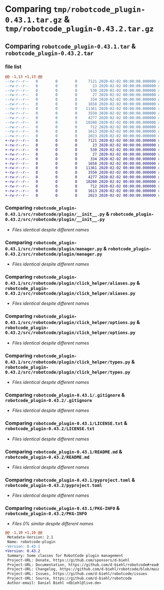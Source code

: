 # Comparing `tmp/robotcode_plugin-0.43.1.tar.gz` & `tmp/robotcode_plugin-0.43.2.tar.gz`

## Comparing `robotcode_plugin-0.43.1.tar` & `robotcode_plugin-0.43.2.tar`

### file list

```diff
@@ -1,13 +1,13 @@
--rw-r--r--   0        0        0     7121 2020-02-02 00:00:00.000000 robotcode_plugin-0.43.1/src/robotcode/plugin/__init__.py
--rw-r--r--   0        0        0       23 2020-02-02 00:00:00.000000 robotcode_plugin-0.43.1/src/robotcode/plugin/__version__.py
--rw-r--r--   0        0        0      530 2020-02-02 00:00:00.000000 robotcode_plugin-0.43.1/src/robotcode/plugin/manager.py
--rw-r--r--   0        0        0       27 2020-02-02 00:00:00.000000 robotcode_plugin-0.43.1/src/robotcode/plugin/py.typed
--rw-r--r--   0        0        0      334 2020-02-02 00:00:00.000000 robotcode_plugin-0.43.1/src/robotcode/plugin/specs.py
--rw-r--r--   0        0        0     1658 2020-02-02 00:00:00.000000 robotcode_plugin-0.43.1/src/robotcode/plugin/click_helper/aliases.py
--rw-r--r--   0        0        0    11361 2020-02-02 00:00:00.000000 robotcode_plugin-0.43.1/src/robotcode/plugin/click_helper/options.py
--rw-r--r--   0        0        0     3550 2020-02-02 00:00:00.000000 robotcode_plugin-0.43.1/src/robotcode/plugin/click_helper/types.py
--rw-r--r--   0        0        0     4277 2020-02-02 00:00:00.000000 robotcode_plugin-0.43.1/.gitignore
--rw-r--r--   0        0        0    10280 2020-02-02 00:00:00.000000 robotcode_plugin-0.43.1/LICENSE.txt
--rw-r--r--   0        0        0      712 2020-02-02 00:00:00.000000 robotcode_plugin-0.43.1/README.md
--rw-r--r--   0        0        0     1613 2020-02-02 00:00:00.000000 robotcode_plugin-0.43.1/pyproject.toml
--rw-r--r--   0        0        0     2023 2020-02-02 00:00:00.000000 robotcode_plugin-0.43.1/PKG-INFO
+-rw-r--r--   0        0        0     7121 2020-02-02 00:00:00.000000 robotcode_plugin-0.43.2/src/robotcode/plugin/__init__.py
+-rw-r--r--   0        0        0       23 2020-02-02 00:00:00.000000 robotcode_plugin-0.43.2/src/robotcode/plugin/__version__.py
+-rw-r--r--   0        0        0      530 2020-02-02 00:00:00.000000 robotcode_plugin-0.43.2/src/robotcode/plugin/manager.py
+-rw-r--r--   0        0        0       27 2020-02-02 00:00:00.000000 robotcode_plugin-0.43.2/src/robotcode/plugin/py.typed
+-rw-r--r--   0        0        0      334 2020-02-02 00:00:00.000000 robotcode_plugin-0.43.2/src/robotcode/plugin/specs.py
+-rw-r--r--   0        0        0     1658 2020-02-02 00:00:00.000000 robotcode_plugin-0.43.2/src/robotcode/plugin/click_helper/aliases.py
+-rw-r--r--   0        0        0    11361 2020-02-02 00:00:00.000000 robotcode_plugin-0.43.2/src/robotcode/plugin/click_helper/options.py
+-rw-r--r--   0        0        0     3550 2020-02-02 00:00:00.000000 robotcode_plugin-0.43.2/src/robotcode/plugin/click_helper/types.py
+-rw-r--r--   0        0        0     4277 2020-02-02 00:00:00.000000 robotcode_plugin-0.43.2/.gitignore
+-rw-r--r--   0        0        0    10280 2020-02-02 00:00:00.000000 robotcode_plugin-0.43.2/LICENSE.txt
+-rw-r--r--   0        0        0      712 2020-02-02 00:00:00.000000 robotcode_plugin-0.43.2/README.md
+-rw-r--r--   0        0        0     1613 2020-02-02 00:00:00.000000 robotcode_plugin-0.43.2/pyproject.toml
+-rw-r--r--   0        0        0     2023 2020-02-02 00:00:00.000000 robotcode_plugin-0.43.2/PKG-INFO
```

### Comparing `robotcode_plugin-0.43.1/src/robotcode/plugin/__init__.py` & `robotcode_plugin-0.43.2/src/robotcode/plugin/__init__.py`

 * *Files identical despite different names*

### Comparing `robotcode_plugin-0.43.1/src/robotcode/plugin/manager.py` & `robotcode_plugin-0.43.2/src/robotcode/plugin/manager.py`

 * *Files identical despite different names*

### Comparing `robotcode_plugin-0.43.1/src/robotcode/plugin/click_helper/aliases.py` & `robotcode_plugin-0.43.2/src/robotcode/plugin/click_helper/aliases.py`

 * *Files identical despite different names*

### Comparing `robotcode_plugin-0.43.1/src/robotcode/plugin/click_helper/options.py` & `robotcode_plugin-0.43.2/src/robotcode/plugin/click_helper/options.py`

 * *Files identical despite different names*

### Comparing `robotcode_plugin-0.43.1/src/robotcode/plugin/click_helper/types.py` & `robotcode_plugin-0.43.2/src/robotcode/plugin/click_helper/types.py`

 * *Files identical despite different names*

### Comparing `robotcode_plugin-0.43.1/.gitignore` & `robotcode_plugin-0.43.2/.gitignore`

 * *Files identical despite different names*

### Comparing `robotcode_plugin-0.43.1/LICENSE.txt` & `robotcode_plugin-0.43.2/LICENSE.txt`

 * *Files identical despite different names*

### Comparing `robotcode_plugin-0.43.1/README.md` & `robotcode_plugin-0.43.2/README.md`

 * *Files identical despite different names*

### Comparing `robotcode_plugin-0.43.1/pyproject.toml` & `robotcode_plugin-0.43.2/pyproject.toml`

 * *Files identical despite different names*

### Comparing `robotcode_plugin-0.43.1/PKG-INFO` & `robotcode_plugin-0.43.2/PKG-INFO`

 * *Files 0% similar despite different names*

```diff
@@ -1,10 +1,10 @@
 Metadata-Version: 2.1
 Name: robotcode-plugin
-Version: 0.43.1
+Version: 0.43.2
 Summary: Some classes for RobotCode plugin management
 Project-URL: Donate, https://github.com/sponsors/d-biehl
 Project-URL: Documentation, https://github.com/d-biehl/robotcode#readme
 Project-URL: Changelog, https://github.com/d-biehl/robotcode/blob/main/CHANGELOG.md
 Project-URL: Issues, https://github.com/d-biehl/robotcode/issues
 Project-URL: Source, https://github.com/d-biehl/robotcode
 Author-email: Daniel Biehl <dbiehl@live.de>
```

